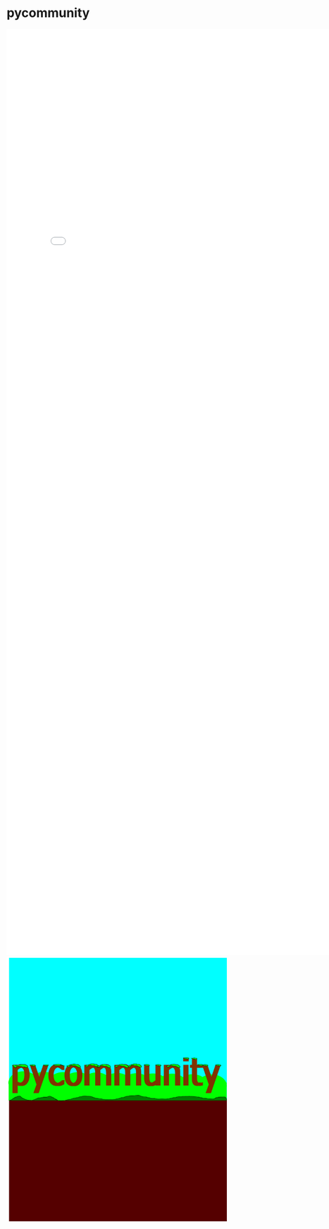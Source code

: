 # pycommunity
<embed src="pycommunity.pdf" width="800px" height="2100px" />
<img src="pycommunity.pdf" width="500" height="600">
